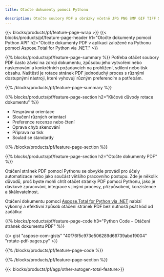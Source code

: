 ```yaml
---
title: Otočte dokumenty pomocí Pythonu 

description: Otočte soubory PDF a obrázky včetně JPG PNG BMP GIF TIFF SVG prostřednictvím aplikace Python.
---
```


{{< blocks/products/pf/feature-page-wrap >}}
{{< blocks/products/pf/feature-page-header h1="Otočte dokumenty pomocí Python API" h2="Otočte dokumenty PDF v aplikaci založené na Pythonu pomocí Aspose.Total for Python via .NET." >}}

{{% blocks/products/pf/feature-page-summary %}}
Potřeba otáčet soubory PDF často závisí na zdroji dokumentu, způsobu jeho vytvoření nebo naskenování a konkrétních požadavcích na prohlížení, sdílení nebo tisk obsahu. Naštěstí je rotace stránek PDF jednoduchý proces s různými dostupnými nástroji, které vyhovují různým preferencím a potřebám. 

{{% /blocks/products/pf/feature-page-summary  %}}

{{% blocks/products/pf/feature-page-section  h2="Klíčové důvody rotace dokumentu" %}}

- Nesprávná orientace 
- Sloučení různých orientací 
- Preference recenze nebo čtení 
- Oprava chyb skenování 
- Příprava na tisk
- Soulad se standardy 

{{% /blocks/products/pf/feature-page-section %}}

{{% blocks/products/pf/feature-page-section  h2="Otočte dokumenty PDF" %}}

Otáčení stránek PDF pomocí Pythonu se obvykle provádí pro účely automatizace nebo jako součást většího pracovního postupu. Zde je několik důvodů, proč byste mohli chtít otáčet stránky PDF pomocí Pythonu, jako je dávkové zpracování, integrace s jinými procesy, přizpůsobení, konzistence a škálovatelnost.  <br />

Otáčení dokumentu pomocí [Aspose.Total for Python via .NET](https://products.aspose.com/total/python-net/) nabízí výkonný a efektivní způsob otáčení stránek PDF bez nutnosti psát kód od začátku:

{{% blocks/products/pf/feature-page-code h3="Python Code – Otáčení stránek dokumentu PDF" %}}

{{< gist "aspose-com-gists" "40f76f5c973e506289d69739abd19004" "rotate-pdf-pages.py" >}}

{{% /blocks/products/pf/feature-page-code  %}}

{{% /blocks/products/pf/feature-page-section %}}

{{< blocks/products/pf/agp/other-autogen-total-feature>}}